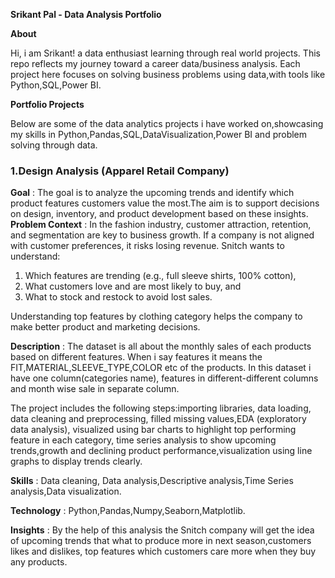 **Srikant Pal - Data Analysis Portfolio**

**About**

Hi, i am Srikant! a data enthusiast learning through real world projects.
This repo reflects my journey toward a career data/business analysis.
Each project here focuses on solving business problems using data,with tools like Python,SQL,Power BI.

**Portfolio Projects**

Below are some of the data analytics projects i have worked on,showcasing my skills in Python,Pandas,SQL,DataVisualization,Power BI and problem solving through data.

### 1.Design Analysis (Apparel Retail Company)

**Goal** : The goal is to analyze the upcoming trends and identify which product features customers value the most.The aim is to support decisions on design, inventory, and product development based on these insights.
**Problem Context** : In the fashion industry, customer attraction, retention, and segmentation are key to business growth. If a company is not aligned with customer preferences, it risks losing revenue. Snitch wants to understand:
1. Which features are trending (e.g., full sleeve shirts, 100% cotton),
2. What customers love and are most likely to buy, and
3. What to stock and restock to avoid lost sales.

Understanding top features by clothing category helps the company to make better product and marketing decisions.

**Description** : The dataset is all about the monthly sales of each products based on different features. When i say features it means the FIT,MATERIAL,SLEEVE_TYPE,COLOR
etc of the products. In this dataset i have one column(categories name), features in different-different columns and month wise sale in separate column.

The project includes the following steps:importing libraries, data loading, data cleaning and preprocessing, filled missing values,EDA (exploratory data analysis),
visualized using bar charts to highlight top performing feature in each category, time series analysis to show upcoming trends,growth and declining product performance,visualization using line graphs to display trends clearly.

**Skills** : Data cleaning, Data analysis,Descriptive analysis,Time Series analysis,Data visualization.

**Technology** : Python,Pandas,Numpy,Seaborn,Matplotlib.

**Insights** : By the help of this analysis the Snitch company will get the idea of upcoming trends that what to produce more in next season,customers likes and dislikes,
top features which customers care more when they buy any products.


